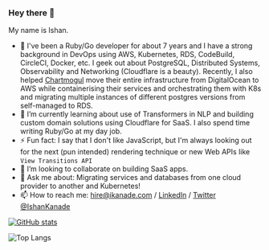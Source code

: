 ### Hey there 👋

<!--
**ikanade/ikanade** is a ✨ _special_ ✨ repository because its `README.md` (this file) appears on your GitHub profile.

Here are some ideas to get you started:

- 🔭 I’m currently working on ...
- 🌱 I’m currently learning ...
- 👯 I’m looking to collaborate on ...
- 🤔 I’m looking for help with ...
- 💬 Ask me about ...
- 📫 How to reach me: ...
- 😄 Pronouns: ...
- ⚡ Fun fact: ...
-->
My name is Ishan.
- 🔭 I've been a Ruby/Go developer for about 7 years and I have a strong background in DevOps using AWS, Kubernetes, RDS, CodeBuild, CircleCI, Docker, etc. I geek out about PostgreSQL, Distributed Systems, Observability and Networking (Cloudflare is a beauty). Recently, I also helped [Chartmogul](https://github.com/chartmogul) move their entire infrastructure from DigitalOcean to AWS while containerising their services and orchestrating them with K8s and migrating multiple instances of different postgres versions from self-managed to RDS. 
- 🌱 I’m currently learning about use of Transformers in NLP and building custom domain solutions using Cloudflare for SaaS. I also spend time writing Ruby/Go at my day job. 
- ⚡ Fun fact: I say that I don't like JavaScript, but I'm always looking out for the next (pun intended) rendering technique or new Web APIs like `View Transitions API`
- 👯 I’m looking to collaborate on building SaaS apps.
- 💬 Ask me about: Migrating services and databases from one cloud provider to another and Kubernetes!
- 📫 How to reach me: hire@ikanade.com / [LinkedIn](https://www.linkedin.com/in/ikanade/) / [Twitter @IshanKanade](https://twitter.com/IshanKanade)

[![GitHub stats](https://github-readme-stats.vercel.app/api?username=ikanade&theme=dark&show_icons=true)](https://github.com/ikanade)

![Top Langs](https://github-readme-stats.vercel.app/api/top-langs/?username=ikanade&theme=dark)
